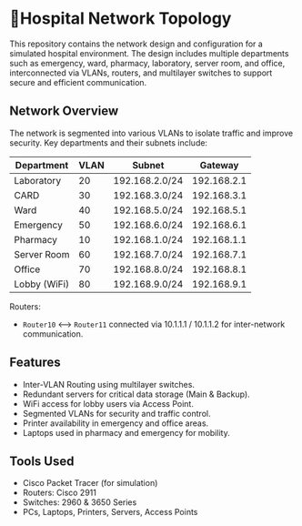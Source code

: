 # 🏥Hospital Network Topology

This repository contains the network design and configuration for a simulated hospital environment. The design includes multiple departments such as emergency, ward, pharmacy, laboratory, server room, and office, interconnected via VLANs, routers, and multilayer switches to support secure and efficient communication.

## Network Overview

The network is segmented into various VLANs to isolate traffic and improve security. Key departments and their subnets include:

| Department       | VLAN | Subnet         | Gateway       |
|------------------|------|----------------|---------------|
| Laboratory       | 20   | 192.168.2.0/24 | 192.168.2.1   |
| CARD             | 30   | 192.168.3.0/24 | 192.168.3.1   |
| Ward             | 40   | 192.168.5.0/24 | 192.168.5.1   |
| Emergency        | 50   | 192.168.6.0/24 | 192.168.6.1   |
| Pharmacy         | 10   | 192.168.1.0/24 | 192.168.1.1   |
| Server Room      | 60   | 192.168.7.0/24 | 192.168.7.1   |
| Office           | 70   | 192.168.8.0/24 | 192.168.8.1   |
| Lobby (WiFi)     | 80   | 192.168.9.0/24 | 192.168.9.1   |

Routers:
- `Router10` <--> `Router11` connected via 10.1.1.1 / 10.1.1.2 for inter-network communication.

## Features

- Inter-VLAN Routing using multilayer switches.
- Redundant servers for critical data storage (Main & Backup).
- WiFi access for lobby users via Access Point.
- Segmented VLANs for security and traffic control.
- Printer availability in emergency and office areas.
- Laptops used in pharmacy and emergency for mobility.

## Tools Used

- Cisco Packet Tracer (for simulation)
- Routers: Cisco 2911
- Switches: 2960 & 3650 Series
- PCs, Laptops, Printers, Servers, Access Points



